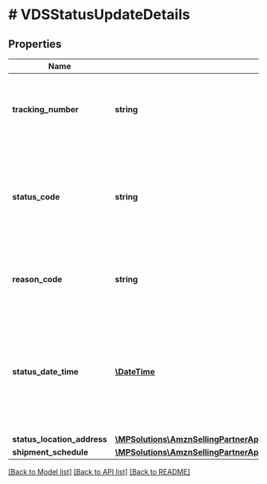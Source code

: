 # # VDSStatusUpdateDetails

## Properties

Name | Type | Description | Notes
------------ | ------------- | ------------- | -------------
**tracking_number** | **string** | This is required to be provided for every package and should match with the trackingNumber sent for the shipment confirmation. |
**status_code** | **string** | Indicates the shipment status code of the package that provides transportation information for Amazon tracking systems and ultimately for the final customer. |
**reason_code** | **string** | Provides a reason code for the status of the package that will provide additional information about the transportation status. |
**status_date_time** | [**\DateTime**](\DateTime.md) | The date and time when the shipment status was updated. This field is expected to be in ISO-8601 date/time format, with UTC time zone or UTC offset. For example, 2020-07-16T23:00:00Z or 2020-07-16T23:00:00+01:00. |
**status_location_address** | [**\MPSolutions\AmznSellingPartnerApi\Models\VendorDirectFulfillmentShipping\VDSAddress**](VDSAddress.md) |  |
**shipment_schedule** | [**\MPSolutions\AmznSellingPartnerApi\Models\VendorDirectFulfillmentShipping\VDSStatusUpdateDetailsShipmentSchedule**](VDSStatusUpdateDetailsShipmentSchedule.md) |  | [optional]

[[Back to Model list]](../../README.md#models) [[Back to API list]](../../README.md#endpoints) [[Back to README]](../../README.md)

